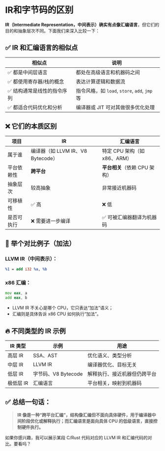 # IR和字节码的区别

**IR（Intermediate Representation，中间表示）确实有点像汇编语言**，但它们的目的和抽象层次不同。下面我们来深入比较一下：


## ✅ IR 和汇编语言的相似点

| 相似点            | 说明                                     |
|----------------|----------------------------------------|
| ✅ 都是中间层语言      | 都处在高级语言和机器码之间                          |
| ✅ 都使用寄存器/栈的概念  | 表达计算逻辑和数据流                             |
| ✅ 结构通常是线性的指令序列 | 指令风格，如 `load`, `store`, `add`, `jmp` 等 |
| ✅ 都适合代码优化和分析   | 编译器或 JIT 可对其做很多优化处理                    |


## ❌ 它们的本质区别

| 项目    | IR                         | 汇编语言                 |
|-------|----------------------------|----------------------|
| 属于谁   | 编译器（如 LLVM IR、V8 Bytecode） | 特定 CPU 架构（如 x86、ARM） |
| 平台依赖性 | **跨平台**                    | **平台相关**（依赖 CPU 架构）  |
| 抽象层次  | 较高抽象                       | 非常接近机器码              |
| 可移植性  | ✅ 高                        | ❌ 低                  |
| 是否可执行 | ❌ 需要进一步编译                  | ✅ 可被汇编器翻译为机器码        |


## 🧠 举个对比例子（加法）

### LLVM IR（中间表示）：

```llvm
%1 = add i32 %a, %b
```

### x86 汇编：

```asm
mov eax, a
add eax, b
```

* LLVM IR 不关心是哪个 CPU，它只表达“加法”语义；
* 汇编则是具体告诉 x86 CPU 如何执行“加法”。


## 🔥 不同类型的 IR 示例

| IR 类型  | 示例              | 用途             |
|--------|-----------------|----------------|
| 高层 IR  | SSA、AST         | 优化语义、类型分析      |
| 中层 IR  | LLVM IR         | 编译器优化、目标无关     |
| 低层 IR  | 字节码、V8 Bytecode | 解释执行、接近机器但仍跨平台 |
| 极低层 IR | 汇编语言            | 平台相关，映射到机器码    |


## ✅ 总结一句话：

> **IR 像是一种“跨平台汇编”，结构像汇编但不面向具体硬件，用于编译器中间阶段优化或解释执行；而汇编语言是面向具体 CPU 的低级语言，直接控制硬件执行。**

如果你感兴趣，我可以展示某段 C/Rust 代码对应的 LLVM IR 和汇编代码的对比。要看吗？
